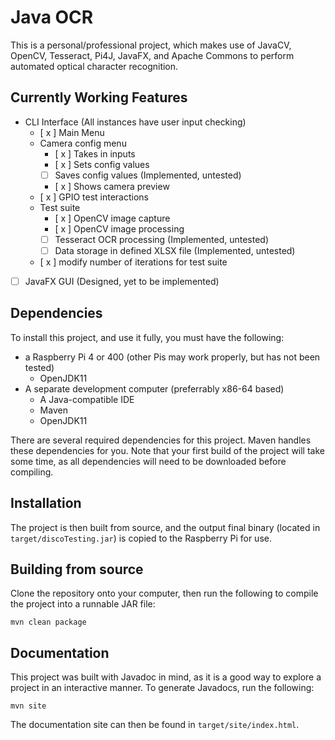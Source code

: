 # Java OCR

This is a personal/professional project, which makes use of JavaCV, OpenCV, Tesseract, Pi4J, JavaFX, and Apache Commons to perform automated optical character recognition.

## Currently Working Features

- CLI Interface (All instances have user input checking)
	- [ x ] Main Menu
	- Camera config menu
		- [ x ] Takes in inputs
		- [ x ] Sets config values
		- [ ] Saves config values (Implemented, untested)
		- [ x ] Shows camera preview
	- [ x ] GPIO test interactions
	- Test suite
		- [ x ] OpenCV image capture
		- [ x ] OpenCV image processing
		- [ ] Tesseract OCR processing (Implemented, untested)
		- [ ] Data storage in defined XLSX file (Implemented, untested)
	- [ x ] modify number of iterations for test suite
- [ ] JavaFX GUI (Designed, yet to be implemented)

## Dependencies
To install this project, and use it fully, you must have the following:
- a Raspberry Pi 4 or 400 (other Pis may work properly, but has not been tested)
	- OpenJDK11
- A separate development computer (preferrably x86-64 based)
	- A Java-compatible IDE
	- Maven
	- OpenJDK11

There are several required dependencies for this project. Maven handles these dependencies for you. Note that your first build of the project will take some time, as all dependencies will need to be downloaded before compiling.

## Installation

The project is then built from source, and the output final binary (located in `target/discoTesting.jar`) is copied to the Raspberry Pi for use.

## Building from source

Clone the repository onto your computer, then run the following to compile the project into a runnable JAR file:

```
mvn clean package
```

## Documentation

This project was built with Javadoc in mind, as it is a good way to explore a project in an interactive manner. To generate Javadocs, run the following:

```
mvn site
```

The documentation site can then be found in `target/site/index.html`.
